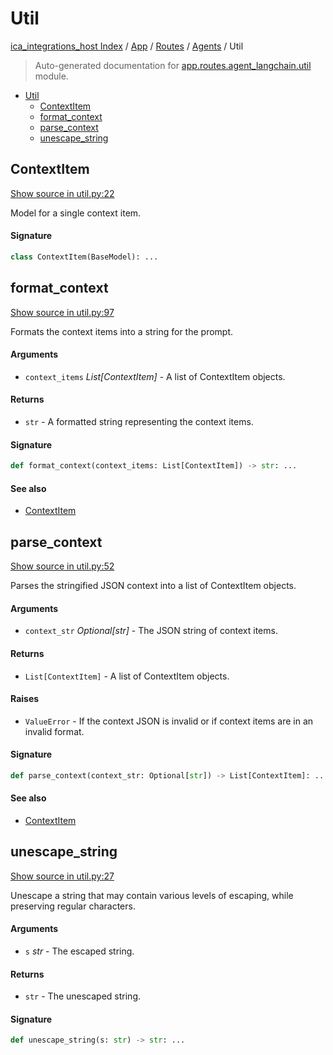 # Util

[ica_integrations_host Index](../../../README.md#ica_integrations_host-index) / [App](../../index.md#app) / [Routes](../index.md#routes) / [Agents](./index.md#agents) / Util

> Auto-generated documentation for [app.routes.agent_langchain.util](https://github.ibm.com/destiny/ica_integrations_host/blob/main/app/routes/agent_langchain/util.py) module.

- [Util](#util)
  - [ContextItem](#contextitem)
  - [format_context](#format_context)
  - [parse_context](#parse_context)
  - [unescape_string](#unescape_string)

## ContextItem

[Show source in util.py:22](https://github.ibm.com/destiny/ica_integrations_host/blob/main/app/routes/agent_langchain/util.py#L22)

Model for a single context item.

#### Signature

```python
class ContextItem(BaseModel): ...
```



## format_context

[Show source in util.py:97](https://github.ibm.com/destiny/ica_integrations_host/blob/main/app/routes/agent_langchain/util.py#L97)

Formats the context items into a string for the prompt.

#### Arguments

- `context_items` *List[ContextItem]* - A list of ContextItem objects.

#### Returns

- `str` - A formatted string representing the context items.

#### Signature

```python
def format_context(context_items: List[ContextItem]) -> str: ...
```

#### See also

- [ContextItem](#contextitem)



## parse_context

[Show source in util.py:52](https://github.ibm.com/destiny/ica_integrations_host/blob/main/app/routes/agent_langchain/util.py#L52)

Parses the stringified JSON context into a list of ContextItem objects.

#### Arguments

- `context_str` *Optional[str]* - The JSON string of context items.

#### Returns

- `List[ContextItem]` - A list of ContextItem objects.

#### Raises

- `ValueError` - If the context JSON is invalid or if context items are in an invalid format.

#### Signature

```python
def parse_context(context_str: Optional[str]) -> List[ContextItem]: ...
```

#### See also

- [ContextItem](#contextitem)



## unescape_string

[Show source in util.py:27](https://github.ibm.com/destiny/ica_integrations_host/blob/main/app/routes/agent_langchain/util.py#L27)

Unescape a string that may contain various levels of escaping,
while preserving regular characters.

#### Arguments

- `s` *str* - The escaped string.

#### Returns

- `str` - The unescaped string.

#### Signature

```python
def unescape_string(s: str) -> str: ...
```
